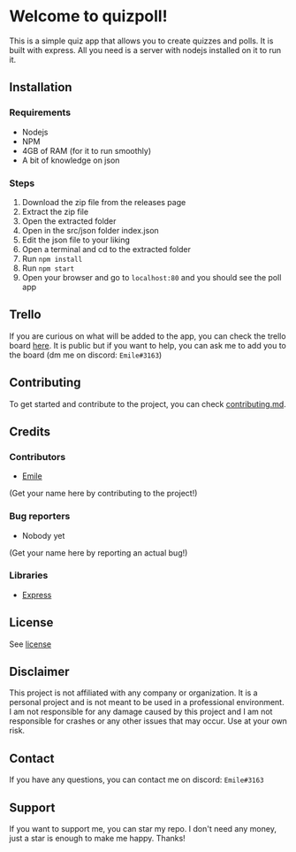 # Welcome to quizpoll!

This is a simple quiz app that allows you to create quizzes and polls. It is built with express. All you need is a server with nodejs installed on it to run it.

## Installation
### Requirements
- Nodejs
- NPM
- 4GB of RAM (for it to run smoothly)
- A bit of knowledge on json
### Steps
1. Download the zip file from the releases page
2. Extract the zip file
3. Open the extracted folder
4. Open in the src/json folder index.json
5. Edit the json file to your liking
6. Open a terminal and cd to the extracted folder
7. Run `npm install`
8. Run `npm start`
9. Open your browser and go to `localhost:80` and you should see the poll app

## Trello
If you are curious on what will be added to the app, you can check the trello board [here](https://trello.com/b/0Z7Z7Z7Z/quizpoll). It is public but if you want to help, you can ask me to add you to the board (dm me on discord: `Emile#3163`)

## Contributing
To get started and contribute to the project, you can check [contributing.md](https://github.com/Emile2020/19-12-2022_quizpoll/contributing.md).

## Credits
### Contributors
- [Emile](https://github.com/Emile2020/)

(Get your name here by contributing to the project!)
### Bug reporters
- Nobody yet

(Get your name here by reporting an actual bug!)
### Libraries
- [Express](https://expressjs.com/)

## License
See [license](ttps://github.com/Emile2020/19-12-2022_quizpoll/license)

## Disclaimer
This project is not affiliated with any company or organization. It is a personal project and is not meant to be used in a professional environment. I am not responsible for any damage caused by this project and I am not responsible for crashes or any other issues that may occur. Use at your own risk.

## Contact
If you have any questions, you can contact me on discord: `Emile#3163`

## Support
If you want to support me, you can star my repo. I don't need any money, just a star is enough to make me happy. Thanks!
